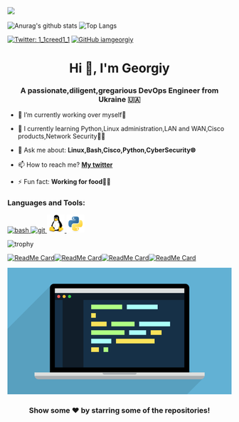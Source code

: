 ![](https://komarev.com/ghpvc/?username=iamgeorgiy&style=plastic&color=blue)


![Anurag's github stats](https://github-readme-stats.vercel.app/api?username=iamgeorgiy&show_icons=true&theme=great-gatsby) ![Top Langs](https://github-readme-stats.vercel.app/api/top-langs/?username=iamgeorgiy&theme=great-gatsby&layout=compact)

[![Twitter: 1_1creed1_1](https://img.shields.io/twitter/follow/1_1creed1_1?style=social)](https://twitter.com/1_1creed1_1)
[![GitHub iamgeorgiy](https://img.shields.io/github/followers/iamgeorgiy?label=follow&style=social)](https://github.com/iamgeorgiy)


<h1 align="center">Hi 👋, I'm Georgiy</h1>

<h3 align="center">A passionate,diligent,gregarious DevOps Engineer from Ukraine 🇺🇦 </h3>

- 🔭 I’m currently working over myself🧐

- 🌱 I currently learning Python,Linux administration,LAN and WAN,Cisco products,Network Security🕵️‍♂️ 

- 💬 Ask me about: **Linux,Bash,Cisco,Python,CyberSecurity🌐**

- 📫 How to reach me? **[My twitter](https://twitter.com/1_1creed1_1)**

- ⚡ Fun fact: **Working for food👨‍💻**


<h3 align="left">Languages and Tools:</h3>
<p align="left"> <a href="https://www.gnu.org/software/bash/" target="_blank"> <img src="https://www.vectorlogo.zone/logos/gnu_bash/gnu_bash-icon.svg" alt="bash" width="40" height="40"/> </a> <a href="https://git-scm.com/" target="_blank"> <img src="https://www.vectorlogo.zone/logos/git-scm/git-scm-icon.svg" alt="git" width="40" height="40"/> </a> <a href="https://www.linux.org/" target="_blank"> <img src="https://raw.githubusercontent.com/devicons/devicon/master/icons/linux/linux-original.svg" alt="linux" width="40" height="40"/> </a> <a href="https://www.python.org" target="_blank"> <img src="https://raw.githubusercontent.com/devicons/devicon/master/icons/python/python-original.svg" alt="python" width="40" height="40"/> </a> </p>

![trophy](https://github-profile-trophy.vercel.app/?username=iamgeorgiy)

[![ReadMe Card](https://github-readme-stats.vercel.app/api/pin/?username=iamgeorgiy&repo=heroku-userbot&theme=gruvbox)](https://github.com/iamgeorgiy/heroku-userbot)[![ReadMe Card](https://github-readme-stats.vercel.app/api/pin/?username=iamgeorgiy&repo=Google-Translator&theme=gruvbox)](https://github.com/iamgeorgiy/Google-Translator)[![ReadMe Card](https://github-readme-stats.vercel.app/api/pin/?username=iamgeorgiy&repo=Weather-application&theme=gruvbox)](https://github.com/iamgeorgiy/Weather-application)[![ReadMe Card](https://github-readme-stats.vercel.app/api/pin/?username=iamgeorgiy&repo=Password-checker&theme=gruvbox)](https://github.com/iamgeorgiy/Password-checker)

![alt](https://github.com/iamgeorgiy/iamgeorgiy/blob/main/web-developer.gif)



<div align="center">

### Show some ❤️ by starring some of the repositories!

</div>

